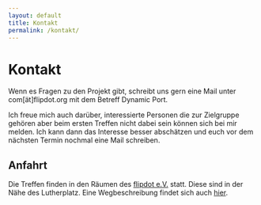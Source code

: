 ```yaml
---
layout: default
title: Kontakt
permalink: /kontakt/
---
```


# Kontakt

Wenn es Fragen zu den Projekt gibt, schreibt uns gern eine Mail unter com[ät]flipdot.org mit dem Betreff Dynamic Port.

Ich freue mich auch darüber, interessierte Personen die zur Zielgruppe gehören aber beim ersten Treffen nicht dabei sein
können sich bei mir melden. Ich kann dann das Interesse besser abschätzen und euch vor dem nächsten Termin nochmal eine Mail schreiben.


## Anfahrt 

Die Treffen finden in den Räumen des [flipdot e.V.](https://flipdot.org/) statt. Diese sind in der Nähe des Lutherplatz.
Eine Wegbeschreibung findet sich auch [hier](https://flipdot.org/kontakt/).
